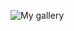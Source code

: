 <Img
  src="/images/examples/content-gallery-3.png"
  alt="My gallery"
  class="max-w-lg cursor-pointer rounded-lg grayscale filter transition-all duration-300 hover:grayscale-0"
/>